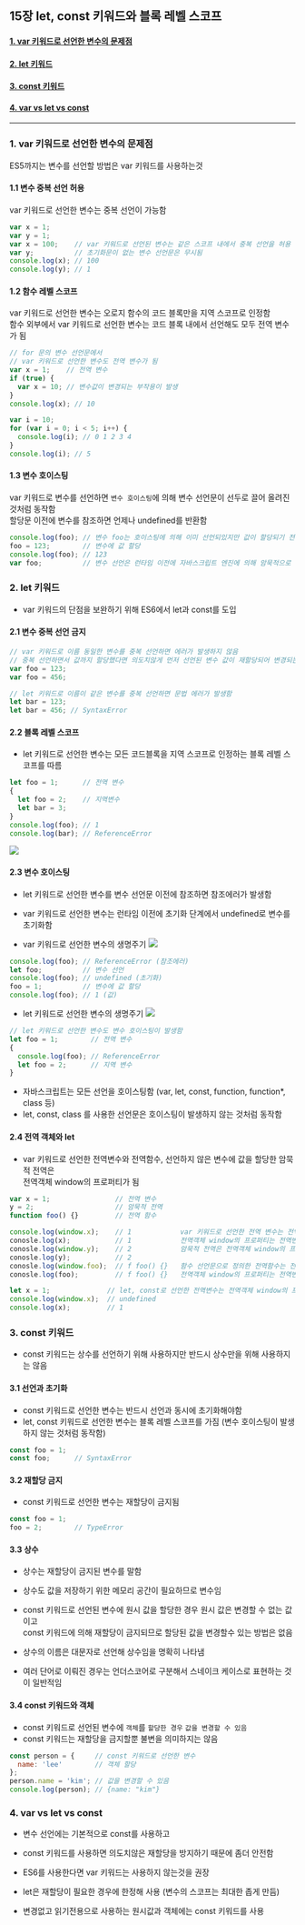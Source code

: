 ## 15장 let, const 키워드와 블록 레벨 스코프

#### [1. var 키워드로 선언한 변수의 문제점](#1-var-키워드로-선언한-변수의-문제점-1)
#### [2. let 키워드](#2-let-키워드-1)
#### [3. const 키워드](#3-const-키워드-1)
#### [4. var vs let vs const](#4-var-vs-let-vs-const-1)

***

### 1. var 키워드로 선언한 변수의 문제점

ES5까지는 변수를 선언할 방법은 var 키워드를 사용하는것

#### 1.1 변수 중복 선언 허용

var 키워드로 선언한 변수는 중복 선언이 가능함

```js
var x = 1;
var y = 1;
var x = 100;    // var 키워드로 선언된 변수는 같은 스코프 내에서 중복 선언을 허용
var y;          // 초기화문이 없는 변수 선언문은 무시됨
console.log(x); // 100
console.log(y); // 1
```

#### 1.2 함수 레벨 스코프

var 키워드로 선언한 변수는 오로지 함수의 코드 블록만을 지역 스코프로 인정함  
함수 외부에서 var 키워드로 선언한 변수는 코드 블록 내에서 선언해도 모두 전역 변수가 됨

```js
// for 문의 변수 선언문에서
// var 키워드로 선언한 변수도 전역 변수가 됨
var x = 1;    // 전역 변수
if (true) {
  var x = 10; // 변수값이 변경되는 부작용이 발생
}
console.log(x); // 10

var i = 10;
for (var i = 0; i < 5; i++) {
  console.log(i); // 0 1 2 3 4
}
console.log(i); // 5
```

#### 1.3 변수 호이스팅

var 키워드로 변수를 선언하면 `변수 호이스팅`에 의해 변수 선언문이 선두로 끌어 올려진 것처럼 동작함  
할당문 이전에 변수를 참조하면 언제나 undefined를 반환함

```js
console.log(foo); // 변수 foo는 호이스팅에 의해 이미 선언되있지만 값이 할당되기 전이므로 undefined로 초기화됨
foo = 123;        // 변수에 값 할당
console.log(foo); // 123
var foo;          // 변수 선언은 런타임 이전에 자바스크립트 엔진에 의해 암묵적으로 실행됨
```

### 2. let 키워드

- var 키워드의 단점을 보완하기 위해 ES6에서 let과 const를 도입

#### 2.1 변수 중복 선언 금지

```js
// var 키워드로 이름 동일한 변수를 중복 선언하면 에러가 발생하지 않음
// 중복 선언하면서 값까지 할당했다면 의도치않게 먼저 선언된 변수 값이 재할당되어 변경되는 부작용이 발생함
var foo = 123;
var foo = 456;

// let 키워드로 이름이 같은 변수를 중복 선언하면 문법 에러가 발생함
let bar = 123;
let bar = 456; // SyntaxError
```

#### 2.2 블록 레벨 스코프

- let 키워드로 선언한 변수는 모든 코드블록을 지역 스코프로 인정하는 블록 레벨 스코프를 따름
```js
let foo = 1;      // 전역 변수
{
  let foo = 2;    // 지역변수
  let bar = 3;
}
console.log(foo); // 1
console.log(bar); // ReferenceError
```

![](img/15-1.png)

#### 2.3 변수 호이스팅

- let 키워드로 선언한 변수를 변수 선언문 이전에 참조하면 참조에러가 발생함
- var 키워드로 선언한 변수는 런타임 이전에 초기화 단계에서 undefined로 변수를 초기화함

- var 키워드로 선언한 변수의 생명주기
![](img/15-2.png)

```js
console.log(foo); // ReferenceError (참조에러)
let foo;          // 변수 선언
console.log(foo); // undefined (초기화)
foo = 1;          // 변수에 값 할당
console.log(foo); // 1 (값)
```

- let 키워드로 선언한 변수의 생명주기
![](img/15-3.png)


```js
// let 키워드로 선언한 변수도 변수 호이스팅이 발생함
let foo = 1;        // 전역 변수
{
  console.log(foo); // ReferenceError
  let foo = 2;      // 지역 변수
}
```

- 자바스크립트는 모든 선언을 호이스팅함 (var, let, const, function, function*, class 등)
- let, const, class 를 사용한 선언문은 호이스팅이 발생하지 않는 것처럼 동작함

#### 2.4 전역 객체와 let

- var 키워드로 선언한 전역변수와 전역함수, 선언하지 않은 변수에 값을 할당한 암묵적 전역은  
전역객체 window의 프로퍼티가 됨

```js
var x = 1;                // 전역 변수
y = 2;                    // 암묵적 전역
function foo() {}         // 전역 함수

console.log(window.x);    // 1            var 키워드로 선언한 전역 변수는 전역객체 window의 프로퍼티임
conosle.log(x);           // 1            전역객체 window의 프로퍼티는 전역변수처럼 사용할 수 있음
conosle.log(window.y);    // 2            암묵적 전역은 전역객체 window의 프로퍼티임
conosle.log(y);           // 2
conosle.log(window.foo);  // f foo() {}   함수 선언문으로 정의한 전역함수는 전역객체 window의 프로퍼티임
conosle.log(foo);         // f foo() {}   전역객체 window의 프로퍼티는 전역변수처럼 사용 할 수 있음
```

```js
let x = 1;              // let, const로 선언한 전역변수는 전역객체 window의 프로퍼티가 아님
console.log(window.x);  // undefined
console.log(x);         // 1
```

### 3. const 키워드

- const 키워드는 상수를 선언하기 위해 사용하지만 반드시 상수만을 위해 사용하지는 않음

#### 3.1 선언과 초기화

- const 키워드로 선언한 변수는 반드시 선언과 동시에 초기화해야함
- let, const 키워드로 선언한 변수는 블록 레벨 스코프를 가짐 (변수 호이스팅이 발생하지 않는 것처럼 동작함)

```js
const foo = 1;
const foo;      // SyntaxError
```

#### 3.2 재할당 금지

- const 키워드로 선언한 변수는 재할당이 금지됨

```js
const foo = 1;
foo = 2;        // TypeError
```

#### 3.3 상수

- 상수는 재할당이 금지된 변수를 말함
- 상수도 값을 저장하기 위한 메모리 공간이 필요하므로 변수임
- const 키워드로 선언된 변수에 원시 값을 할당한 경우 원시 값은 변경할 수 없는 값이고  
const 키워드에 의해 재할당이 금지되므로 할당된 값을 변경할수 있는 방법은 없음

- 상수의 이름은 대문자로 선언해 상수임을 명확히 나타냄
- 여러 단어로 이뤄진 경우는 언더스코어로 구분해서 스네이크 케이스로 표현하는 것이 일반적임

#### 3.4 const 키워드와 객체

- const 키워드로 선언된 변수에 `객체`를 `할당한 경우` `값을 변경할 수 있음`
- const 키워드는 재할당을 금지할뿐 불변을 의미하지는 않음

```js
const person = {     // const 키워드로 선언한 변수
  name: 'lee'        // 객체 할당
};
person.name = 'kim'; // 값을 변경할 수 있음
console.log(person); // {name: "kim"}
```

### 4. var vs let vs const

- 변수 선언에는 기본적으로 const를 사용하고


- const 키워드를 사용하면 의도치않은 재할당을 방지하기 때문에 좀더 안전함

- ES6를 사용한다면 var 키워드는 사용하지 않는것을 권장
- let은 재할당이 필요한 경우에 한정해 사용 (변수의 스코프는 최대한 좁게 만듬)
- 변경없고 읽기전용으로 사용하는 원시값과 객체에는 const 키워드를 사용



